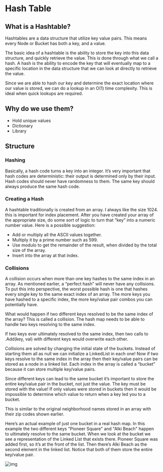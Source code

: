 # Hash Table

## What is a Hashtable?

Hashtables are a data structure that utilize key value pairs. This means every Node or Bucket has both a key, and a value.

The basic idea of a hashtable is the ability to store the key into this data structure, and quickly retrieve the value. This is done through what we call a hash. A hash is the ability to encode the key that will eventually map to a specific location in the data structure that we can look at directly to retrieve the value.

Since we are able to hash our key and determine the exact location where our value is stored, we can do a lookup in an O(1) time complexity. This is ideal when quick lookups are required.

## Why do we use them?

- Hold unique values
- Dictionary
- Library

## Structure
 
 ### Hashing 

 Basically, a hash code turns a key into an integer. It’s very important that hash codes are deterministic: their output is determined only by their input. Hash codes should never have randomness to them. The same key should always produce the same hash code.

 ### Creating a Hash 

 A hashtable traditionally is created from an array. I always like the size 1024. this is important for index placement. After you have created your array of the appropriate size, do some sort of logic to turn that “key” into a numeric number value. Here is a possible suggestion:

- Add or multiply all the ASCII values together.
- Multiply it by a prime number such as 599.
- Use modulo to get the remainder of the result, when divided by the total size of the array.
- Insert into the array at that index.

### Collisions
 
 A collision occurs when more than one key hashes to the same index in an array. As mentioned earlier, a “perfect hash” will never have any collisions. To put this into perspective, the worst possible hash is one that hashes every single key to the same exact index of an array. The more keys you have hashed to a specific index, the more key/value pair combos you can potentially have.

What would happen if two different keys resolved to be the same index of the array? This is called a collision. The hash map needs to be able to handle two keys resolving to the same index.

If two keys ever ultimately resolved to the same index, then two calls to .Add(key, val) with different keys would overwrite each other.

Collisions are solved by changing the initial state of the buckets. Instead of starting them all as null we can initialize a LinkedList in each one! Now if two keys resolve to the same index in the array then their key/value pairs can be stored as a node in a linked list. Each index in the array is called a “bucket” because it can store multiple key/value pairs.

Since different keys can lead to the same bucket it’s important to store the entire key/value pair in the bucket, not just the value. The key must be stored with the value! If only values were stored in buckets then it would be impossible to determine which value to return when a key led you to a bucket.

This is similar to the original neighborhood names stored in an array with their zip codes shown earlier.

Here’s an actual example of just one bucket in a real hash map. In this example the two different keys "Pioneer Square" and "Alki Beach" happen to ultimately resolve to the same bucket. When we look at the bucket we see a representation of the Linked List that exists there. Pioneer Square was added first, so it’s at the front of the list. Then there’s Alki Beach as the second element in the linked list. Notice that both of them store the entire key/value pair.

![img](https://www.google.com/url?sa=i&url=https%3A%2F%2Fmedium.com%2Fcodex%2Fhash-tables-hashing-and-collision-handling-8e4629506572&psig=AOvVaw1-40WENyWbAiDLsfvuedVN&ust=1639515108018000&source=images&cd=vfe&ved=0CAsQjRxqFwoTCLj9iu_T4fQCFQAAAAAdAAAAABAO)